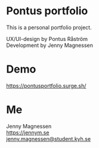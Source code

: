 # Pontus portfolio
This is a personal portfolio project.

UX/UI-design by Pontus Råström\
Development by Jenny Magnessen

# Demo
https://pontusportfolio.surge.sh/

# Me
Jenny Magnessen\
https://jennym.se \
jenny.magnessen@student.kyh.se
